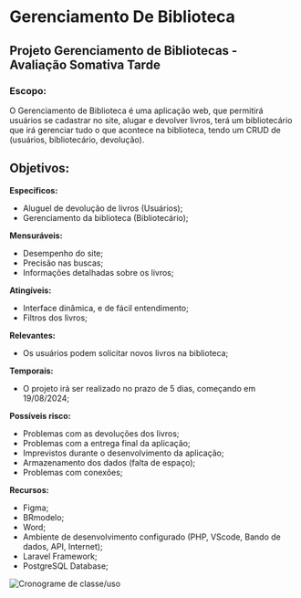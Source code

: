 # Gerenciamento De Biblioteca

## Projeto Gerenciamento de Bibliotecas -  Avaliação Somativa Tarde


### Escopo:

O Gerenciamento de Biblioteca é uma aplicação web, que permitirá usuários se cadastrar no site, alugar e devolver livros, terá um bibliotecário que irá gerenciar tudo o que acontece na biblioteca, tendo um CRUD de (usuários, bibliotecário, devolução).

## Objetivos: 

__Específicos:__

- Aluguel de devolução de livros (Usuários);
- Gerenciamento da biblioteca (Bibliotecário);

__Mensuráveis:__
	
- Desempenho do site;
- Precisão nas buscas;
- Informações detalhadas sobre os livros;

__Atingíveis:__

- Interface dinâmica, e de fácil entendimento;
- Filtros dos livros;

__Relevantes:__

- Os usuários podem solicitar novos livros na biblioteca;
     	 
__Temporais:__

- O projeto irá ser realizado no prazo de 5 dias, começando em 19/08/2024;

__Possíveis risco:__

- Problemas com as devoluções dos livros;
- Problemas com a entrega final da aplicação;
- Imprevistos durante o desenvolvimento da aplicação;
- Armazenamento dos dados (falta de espaço);
- Problemas com conexões;

__Recursos:__
	
- Figma;
- BRmodelo;
- Word;
- Ambiente de desenvolvimento configurado (PHP, VScode, Bando de dados, API, Internet);
- Laravel Framework;
- PostgreSQL Database;

![Cronograme de classe/uso](Imagens/cronograma-classe-uso.png)
